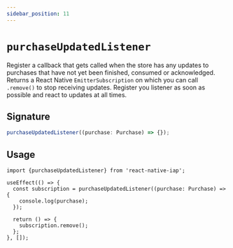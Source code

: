 ```yaml
---
sidebar_position: 11
---
```


# `purchaseUpdatedListener`

Register a callback that gets called when the store has any updates to purchases that have not yet been finished, consumed or acknowledged. Returns a React Native `EmitterSubscription` on which you can call `.remove()` to stop receiving updates. Register you listener as soon as possible and react to updates at all times.

## Signature

```ts
purchaseUpdatedListener((purchase: Purchase) => {});
```

## Usage

```tsx
import {purchaseUpdatedListener} from 'react-native-iap';

useEffect(() => {
  const subscription = purchaseUpdatedListener((purchase: Purchase) => {
    console.log(purchase);
  });

  return () => {
    subscription.remove();
  };
}, []);
```
